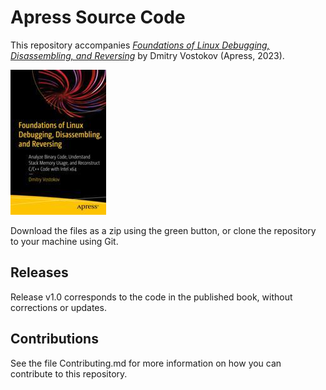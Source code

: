 # Apress Source Code

This repository accompanies [*Foundations of Linux Debugging, Disassembling, and Reversing*](https://link.springer.com/book/10.1007/978-1-4842-9153-5) by Dmitry Vostokov (Apress, 2023).

[comment]: #cover
![Cover image](978-1-4842-9152-8.jpg)

Download the files as a zip using the green button, or clone the repository to your machine using Git.

## Releases

Release v1.0 corresponds to the code in the published book, without corrections or updates.

## Contributions

See the file Contributing.md for more information on how you can contribute to this repository.